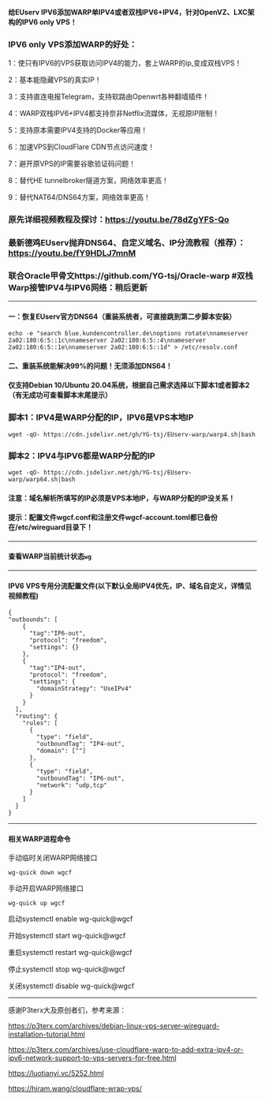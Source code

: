 
#### 给EUserv IPV6添加WARP单IPV4或者双栈IPV6+IPV4，针对OpenVZ、LXC架构的IPV6 only VPS！

### IPV6 only VPS添加WARP的好处：

1：使只有IPV6的VPS获取访问IPV4的能力，套上WARP的ip,变成双栈VPS！

2：基本能隐藏VPS的真实IP！

3：支持直连电报Telegram，支持软路由Openwrt各种翻墙插件！

4：WARP双栈IPV6+IPV4都支持奈非Netflix流媒体，无视原IP限制！

5：支持原本需要IPV4支持的Docker等应用！

6：加速VPS到CloudFlare CDN节点访问速度！

7：避开原VPS的IP需要谷歌验证码问题！

8：替代HE tunnelbroker隧道方案，网络效率更高！

9：替代NAT64/DNS64方案，网络效率更高！

### 原先详细视频教程及探讨：https://youtu.be/78dZgYFS-Qo

### 最新德鸡EUserv抛弃DNS64、自定义域名、IP分流教程（推荐）：https://youtu.be/fY9HDLJ7mnM

### 联合Oracle甲骨文https://github.com/YG-tsj/Oracle-warp #双栈Warp接管IPV4与IPV6网络：稍后更新
-------------------------------------------------------------------------------------------------------

#### 一：恢复EUserv官方DNS64（重装系统者，可直接跳到第二步脚本安装）
```
echo -e "search blue.kundencontroller.de\noptions rotate\nnameserver 2a02:180:6:5::1c\nnameserver 2a02:180:6:5::4\nnameserver 2a02:180:6:5::1e\nnameserver 2a02:180:6:5::1d" > /etc/resolv.conf
```

#### 二、重装系统能解决99%的问题！无须添加DNS64！

#### 仅支持Debian 10/Ubuntu 20.04系统，根据自己需求选择以下脚本1或者脚本2（有无成功可查看脚本末尾提示）

### 脚本1：IPV4是WARP分配的IP，IPV6是VPS本地IP
```
wget -qO- https://cdn.jsdelivr.net/gh/YG-tsj/EUserv-warp/warp4.sh|bash
```
### 脚本2：IPV4与IPV6都是WARP分配的IP
```
wget -qO- https://cdn.jsdelivr.net/gh/YG-tsj/EUserv-warp/warp64.sh|bash
```

#### 注意：域名解析所填写的IP必须是VPS本地IP，与WARP分配的IP没关系！

#### 提示：配置文件wgcf.conf和注册文件wgcf-account.toml都已备份在/etc/wireguard目录下！
--------------------------------------------------------------------------------------------------------------

#### 查看WARP当前统计状态```wg```

------------------------------------------------------------------------------------------------------------- 
#### IPV6 VPS专用分流配置文件(以下默认全局IPV4优先，IP、域名自定义，详情见视频教程)
```
{ 
"outbounds": [
    {
      "tag":"IP6-out",
      "protocol": "freedom",
      "settings": {}
    },
    {
      "tag":"IP4-out",
      "protocol": "freedom",
      "settings": {
        "domainStrategy": "UseIPv4" 
      }
    }
  ],
  "routing": {
    "rules": [
      {
        "type": "field",
        "outboundTag": "IP4-out",
        "domain": [""] 
      },
      {
        "type": "field",
        "outboundTag": "IP6-out",
        "network": "udp,tcp" 
      }
    ]
  }
}
``` 
 ---------------------------------------------------------------------------------------------------------

#### 相关WARP进程命令

手动临时关闭WARP网络接口
```
wg-quick down wgcf
```
手动开启WARP网络接口 
```
wg-quick up wgcf
```

启动systemctl enable wg-quick@wgcf

开始systemctl start wg-quick@wgcf

重启systemctl restart wg-quick@wgcf

停止systemctl stop wg-quick@wgcf

关闭systemctl disable wg-quick@wgcf

---------------------------------------------------------------------------------------------------------------------

感谢P3terx大及原创者们，参考来源：
 
https://p3terx.com/archives/debian-linux-vps-server-wireguard-installation-tutorial.html

https://p3terx.com/archives/use-cloudflare-warp-to-add-extra-ipv4-or-ipv6-network-support-to-vps-servers-for-free.html

https://luotianyi.vc/5252.html

https://hiram.wang/cloudflare-wrap-vps/
